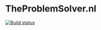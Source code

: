 TheProblemSolver.nl
===================

[![Build status](https://ci.appveyor.com/api/projects/status/fk6mi6fyv66i2ok9?svg=true)](https://ci.appveyor.com/project/mauricedb/theproblemsolver-nl)
